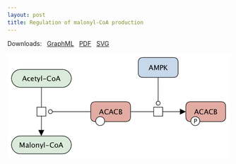 ```yaml
---
layout: post
title: Regulation of malonyl-CoA production
---
```


Downloads: &nbsp; 
[GraphML](../downloads/F013-malonyl-CoA.graphml) &nbsp;
[PDF](../downloads/F013-malonyl-CoA.pdf) &nbsp; 
[SVG](../downloads/F013-malonyl-CoA.svg) &nbsp;
<p align="middle"><a href="/malonyl-CoA/"><img id="image" src="/downloads/F013-malonyl-CoA.png" width="550"/></a></p>

